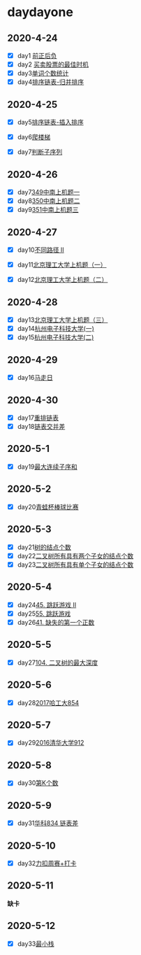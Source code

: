 # daydayone

## 2020-4-24

- [x] day1 [前正后负](https://github.com/CaiCandong/daydayone/tree/master/src/1-30/day1) 
- [x] day2 [买卖股票的最佳时机](https://github.com/CaiCandong/daydayone/tree/master/src/1-30/day2)
- [x] day3[单词个数统计](https://github.com/CaiCandong/daydayone/tree/master/src/1-30/day3) 
- [x] day4[排序链表-归并排序](https://github.com/CaiCandong/daydayone/tree/master/src/1-30/day4)

## 2020-4-25
- [x] day5[排序链表-插入排序](https://github.com/CaiCandong/daydayone/tree/master/src/1-30/day5)
- [x] day6[爬楼梯](https://github.com/CaiCandong/daydayone/tree/master/src/1-30/day6)
- [x] day7[判断子序列](https://github.com/CaiCandong/daydayone/tree/master/src/1-30/day7)

    
## 2020-4-26
- [x] day7[349中南上机题一](https://github.com/CaiCandong/daydayone/tree/master/src/1-30/day7)
- [x] day8[350中南上机题二](https://github.com/CaiCandong/daydayone/tree/master/src/1-30/day8)
- [x] day9[351中南上机题三](https://github.com/CaiCandong/daydayone/tree/master/src/1-30/day9)

## 2020-4-27
- [x] day10[不同路径 II](https://github.com/CaiCandong/daydayone/tree/master/src/1-30/day10)
- [x] day11[北京理工大学上机题（一）](https://github.com/CaiCandong/daydayone/tree/master/src/1-30/day11)
- [x] day12[北京理工大学上机题（二）](https://github.com/CaiCandong/daydayone/tree/master/src/1-30/day12)


## 2020-4-28
- [x] day13[北京理工大学上机题（三）](https://github.com/CaiCandong/daydayone/tree/master/src/1-30/day13)
- [x] day14[杭州电子科技大学(一)](https://github.com/CaiCandong/daydayone/tree/master/src/1-30/day14)
- [x] day15[杭州电子科技大学(二)](https://github.com/CaiCandong/daydayone/tree/master/src/1-30/day15)

## 2020-4-29
- [x] day16[马走日](https://github.com/CaiCandong/daydayone/tree/master/src/1-30/day16)

## 2020-4-30
- [x] day17[重排链表](https://github.com/CaiCandong/daydayone/tree/master/src/1-30/day17)
- [x] day18[链表交并差](https://github.com/CaiCandong/daydayone/tree/master/src/1-30/day18)

## 2020-5-1
- [x] day19[最大连续子序和](https://github.com/CaiCandong/daydayone/tree/master/src/1-30/day19)
## 2020-5-2
- [x] day20[青蛙杯棒球比赛](https://github.com/CaiCandong/daydayone/tree/master/src/1-30/day20)
## 2020-5-3
- [x] day21[树的结点个数](https://github.com/CaiCandong/daydayone/tree/master/src/1-30/day21)
- [x] day22[二叉树所有具有两个子女的结点个数](https://github.com/CaiCandong/daydayone/tree/master/src/1-30/day22)
- [x] day23[二叉树所有具有单个子女的结点个数](https://github.com/CaiCandong/daydayone/tree/master/src/1-30/day23)
## 2020-5-4
- [x] day24[45. 跳跃游戏 II](https://github.com/CaiCandong/daydayone/tree/master/src/1-30/day24)
- [x] day25[55. 跳跃游戏 ](https://github.com/CaiCandong/daydayone/tree/master/src/1-30/day25)
- [x] day26[41. 缺失的第一个正数](https://github.com/CaiCandong/daydayone/tree/master/src/1-30/day26)

## 2020-5-5

- [x] day27[104. 二叉树的最大深度](/src/1-30/day27)

## 2020-5-6

- [x] day28[2017哈工大854](/src/1-30/day28)

## 2020-5-7

- [x] day29[2016清华大学912](/src/1-30/day29)

## 2020-5-8

- [x] day30[第K个数](/src/1-30/day30)

## 2020-5-9

- [x] day31[华科834 链表差](/src/31-60/day31)

## 2020-5-10

- [x] day32[力扣周赛+打卡](/src/31-60/day32)

## 2020-5-11

**缺卡**

## 2020-5-12

- [x] day33[最小栈](/src/31-60/day33)